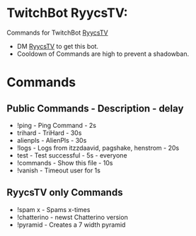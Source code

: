 # TwitchBot RyycsTV:

Commands for TwitchBot [RyycsTV](https://www.twitch.tv/ryycstv)

* DM [RyycsTV](https://www.twitch.tv/ryycstv) to get this bot.
* Cooldown of Commands are high to prevent a shadowban.

# Commands
## Public Commands - Description - delay

- !ping - Ping Command - 2s
- trihard - TriHard - 30s
- alienpls - AlienPls - 30s
- !logs - Logs from itzzdaavid, pagshake, henstrom - 20s
- test - Test successful - 5s - everyone
- !commands - Show this file - 10s
- !vanish - Timeout user for 1s

## RyycsTV only Commands

  - !spam x <word> - Spams <word> x-times
  - !chatterino - newst Chatterino version
  - !pyramid - Creates a 7 width <emotes> pyramid
